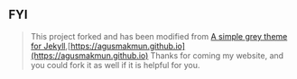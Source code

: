 ## FYI
> This project forked and has been modified from [A simple grey theme for Jekyll](https://github.com/liamsymonds/simplygrey-jekyll),[https://agusmakmun.github.io](https://agusmakmun.github.io)
> Thanks for coming my website, and you could fork it as well if it is helpful for you.
